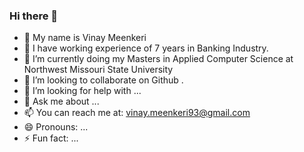 ### Hi there 👋

- 🙏 My name is Vinay Meenkeri
- 🔭 I have working experience of 7 years in Banking Industry.
- 🌱 I’m currently doing my Masters in Applied Computer Science at Northwest Missouri State University
- 👯 I’m looking to collaborate on Github .
- 🤔 I’m looking for help with ...
- 💬 Ask me about ...
- 📫 You can reach me at: vinay.meenkeri93@gmail.com
- 😄 Pronouns: ...
- ⚡ Fun fact: ...
